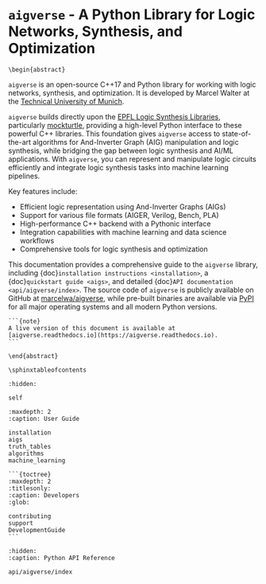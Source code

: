 # `aigverse` - A Python Library for Logic Networks, Synthesis, and Optimization

```{raw} latex
\begin{abstract}
```

`aigverse` is an open-source C++17 and Python library for working with logic networks, synthesis, and optimization. It is developed by Marcel Walter at the [Technical University of Munich](https://www.tum.de/).

`aigverse` builds directly upon the [EPFL Logic Synthesis Libraries](https://arxiv.org/abs/1805.05121), particularly [mockturtle](https://github.com/lsils/mockturtle), providing a high-level Python interface to these powerful C++ libraries. This foundation gives `aigverse` access to state-of-the-art algorithms for And-Inverter Graph (AIG) manipulation and logic synthesis, while bridging the gap between logic synthesis and AI/ML applications. With `aigverse`, you can represent and manipulate logic circuits efficiently and integrate logic synthesis tasks into machine learning pipelines.

Key features include:

- Efficient logic representation using And-Inverter Graphs (AIGs)
- Support for various file formats (AIGER, Verilog, Bench, PLA)
- High-performance C++ backend with a Pythonic interface
- Integration capabilities with machine learning and data science workflows
- Comprehensive tools for logic synthesis and optimization

This documentation provides a comprehensive guide to the `aigverse` library, including {doc}`installation instructions <installation>`, a {doc}`quickstart guide <aigs>`, and detailed {doc}`API documentation <api/aigverse/index>`.
The source code of `aigverse` is publicly available on GitHub at [marcelwa/aigverse](https://github.com/marcelwa/aigverse), while pre-built binaries are available via [PyPI](https://pypi.org/project/aigverse/) for all major operating systems and all modern Python versions.

````{only} latex
```{note}
A live version of this document is available at [aigverse.readthedocs.io](https://aigverse.readthedocs.io).
```
````

```{raw} latex
\end{abstract}

\sphinxtableofcontents
```

```{toctree}
:hidden:

self
```

```{toctree}
:maxdepth: 2
:caption: User Guide

installation
aigs
truth_tables
algorithms
machine_learning
```

````{only} not latex
```{toctree}
:maxdepth: 2
:titlesonly:
:caption: Developers
:glob:

contributing
support
DevelopmentGuide
```
````

```{toctree}
:hidden:
:caption: Python API Reference

api/aigverse/index
```
